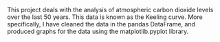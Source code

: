 This project deals with the analysis of atmospheric carbon dioxide levels over the last 50 years. 
This data is known as the Keeling curve.
More specifically, I have cleaned the data in the pandas DataFrame, and produced graphs for the data using the matplotlib.pyplot library.
